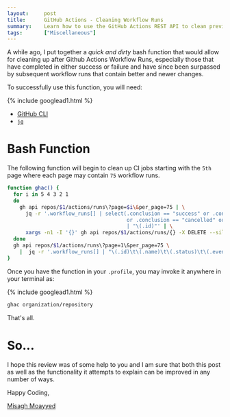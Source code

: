 ```yaml
---
layout:     post
title:      GitHub Actions - Cleaning Workflow Runs
summary:    Learn how to use the GitHub Actions REST API to clean previous or stale workflow runs.
tags:       ["Miscellaneous"]
---
```


A while ago, I put together a *quick and dirty* bash function that would allow for cleaning up after Github Actions Workflow Runs, especially those that have completed in either success or failure and have since been surpassed by subsequent workflow runs that contain better and newer changes. 

To successfully use this function, you will need:

{% include googlead1.html  %}

- [GitHub CLI](https://github.com/cli/cli)
- [`jq`](https://stedolan.github.io/jq/)

# Bash Function

The following function will begin to clean up CI jobs starting with the `5th` page where each page may contain `75` workflow runs.

```bash
function ghac() {
  for i in 5 4 3 2 1
  do
    gh api repos/$1/actions/runs\?page=$i\&per_page=75 | \
      jq -r '.workflow_runs[] | select(.conclusion == "success" or .conclusion == "failure" \
                                       or .conclusion == "cancelled" or .conclusion == "skipped") \
                                       | "\(.id)"' | \
      xargs -n1 -I '{}' gh api repos/$1/actions/runs/{} -X DELETE --silent
  done
  gh api repos/$1/actions/runs\?page=1\&per_page=75 \
    |  jq -r '.workflow_runs[] | "\(.id)\t\(.name)\t\(.status)\t\(.event)\t\(.head_sha)"'
}
```

Once you have the function in your `.profile`, you may invoke it anywhere in your terminal as:

{% include googlead1.html  %}

```bash
ghac organization/repository
```

That's all. 

# So...

I hope this review was of some help to you and I am sure that both this post as well as the functionality it attempts to explain can be improved in any number of ways. 

Happy Coding,

[Misagh Moayyed](https://fawnoos.com)